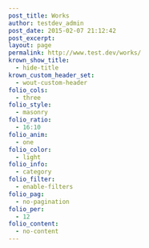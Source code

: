 ```yaml
---
post_title: Works
author: testdev_admin
post_date: 2015-02-07 21:12:42
post_excerpt:
layout: page
permalink: http://www.test.dev/works/
krown_show_title:
  - hide-title
krown_custom_header_set:
  - wout-custom-header
folio_cols:
  - three
folio_style:
  - masonry
folio_ratio:
  - 16:10
folio_anim:
  - one
folio_color:
  - light
folio_info:
  - category
folio_filter:
  - enable-filters
folio_pag:
  - no-pagination
folio_per:
  - 12
folio_content:
  - no-content
---
```

